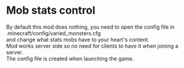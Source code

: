 # Mob stats control

By default this mod does nothing, you need to open the config file in .minecraft/config/varied_monsters.cfg \
and change what stats mobs have to your heart's content. \
Mod works server side so no need for clients to have it when joining a server. \
The config file is created when launching the game.
